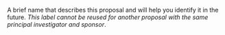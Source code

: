 A brief name that describes this proposal and will help you identify it in the future.  *This label cannot be reused for another proposal with the same principal investigator and sponsor*.
